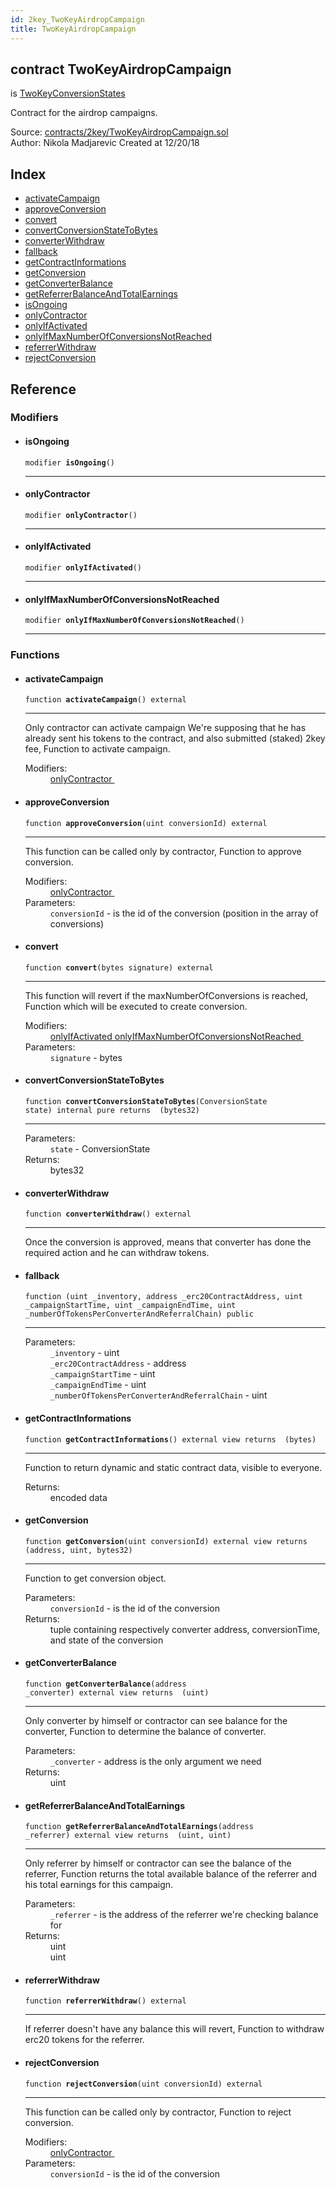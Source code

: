 ```yaml
---
id: 2key_TwoKeyAirdropCampaign
title: TwoKeyAirdropCampaign
---
```


<div class="contract-doc"><div class="contract"><h2 class="contract-header"><span class="contract-kind">contract</span> TwoKeyAirdropCampaign</h2><p class="base-contracts"><span>is</span> <a href="2key_TwoKeyConversionStates.html">TwoKeyConversionStates</a></p><p class="description">Contract for the airdrop campaigns.</p><div class="source">Source: <a href="https://github.com/2keynet/web3-alpha/blob/v0.0.3/contracts/2key/TwoKeyAirdropCampaign.sol" target="_blank">contracts/2key/TwoKeyAirdropCampaign.sol</a></div><div class="author">Author: Nikola Madjarevic Created at 12/20/18</div></div><div class="index"><h2>Index</h2><ul><li><a href="2key_TwoKeyAirdropCampaign.html#activateCampaign">activateCampaign</a></li><li><a href="2key_TwoKeyAirdropCampaign.html#approveConversion">approveConversion</a></li><li><a href="2key_TwoKeyAirdropCampaign.html#convert">convert</a></li><li><a href="2key_TwoKeyAirdropCampaign.html#convertConversionStateToBytes">convertConversionStateToBytes</a></li><li><a href="2key_TwoKeyAirdropCampaign.html#converterWithdraw">converterWithdraw</a></li><li><a href="2key_TwoKeyAirdropCampaign.html#">fallback</a></li><li><a href="2key_TwoKeyAirdropCampaign.html#getContractInformations">getContractInformations</a></li><li><a href="2key_TwoKeyAirdropCampaign.html#getConversion">getConversion</a></li><li><a href="2key_TwoKeyAirdropCampaign.html#getConverterBalance">getConverterBalance</a></li><li><a href="2key_TwoKeyAirdropCampaign.html#getReferrerBalanceAndTotalEarnings">getReferrerBalanceAndTotalEarnings</a></li><li><a href="2key_TwoKeyAirdropCampaign.html#isOngoing">isOngoing</a></li><li><a href="2key_TwoKeyAirdropCampaign.html#onlyContractor">onlyContractor</a></li><li><a href="2key_TwoKeyAirdropCampaign.html#onlyIfActivated">onlyIfActivated</a></li><li><a href="2key_TwoKeyAirdropCampaign.html#onlyIfMaxNumberOfConversionsNotReached">onlyIfMaxNumberOfConversionsNotReached</a></li><li><a href="2key_TwoKeyAirdropCampaign.html#referrerWithdraw">referrerWithdraw</a></li><li><a href="2key_TwoKeyAirdropCampaign.html#rejectConversion">rejectConversion</a></li></ul></div><div class="reference"><h2>Reference</h2><div class="modifiers"><h3>Modifiers</h3><ul><li><div class="item modifier"><span id="isOngoing" class="anchor-marker"></span><h4 class="name">isOngoing</h4><div class="body"><code class="signature">modifier <strong>isOngoing</strong><span>() </span></code><hr/></div></div></li><li><div class="item modifier"><span id="onlyContractor" class="anchor-marker"></span><h4 class="name">onlyContractor</h4><div class="body"><code class="signature">modifier <strong>onlyContractor</strong><span>() </span></code><hr/></div></div></li><li><div class="item modifier"><span id="onlyIfActivated" class="anchor-marker"></span><h4 class="name">onlyIfActivated</h4><div class="body"><code class="signature">modifier <strong>onlyIfActivated</strong><span>() </span></code><hr/></div></div></li><li><div class="item modifier"><span id="onlyIfMaxNumberOfConversionsNotReached" class="anchor-marker"></span><h4 class="name">onlyIfMaxNumberOfConversionsNotReached</h4><div class="body"><code class="signature">modifier <strong>onlyIfMaxNumberOfConversionsNotReached</strong><span>() </span></code><hr/></div></div></li></ul></div><div class="functions"><h3>Functions</h3><ul><li><div class="item function"><span id="activateCampaign" class="anchor-marker"></span><h4 class="name">activateCampaign</h4><div class="body"><code class="signature">function <strong>activateCampaign</strong><span>() </span><span>external </span></code><hr/><div class="description"><p>Only contractor can activate campaign We&#x27;re supposing that he has already sent his tokens to the contract, and also submitted (staked) 2key fee, Function to activate campaign.</p></div><dl><dt><span class="label-modifiers">Modifiers:</span></dt><dd><a href="2key_TwoKeyAirdropCampaign.html#onlyContractor">onlyContractor </a></dd></dl></div></div></li><li><div class="item function"><span id="approveConversion" class="anchor-marker"></span><h4 class="name">approveConversion</h4><div class="body"><code class="signature">function <strong>approveConversion</strong><span>(uint conversionId) </span><span>external </span></code><hr/><div class="description"><p>This function can be called only by contractor, Function to approve conversion.</p></div><dl><dt><span class="label-modifiers">Modifiers:</span></dt><dd><a href="2key_TwoKeyAirdropCampaign.html#onlyContractor">onlyContractor </a></dd><dt><span class="label-parameters">Parameters:</span></dt><dd><div><code>conversionId</code> - is the id of the conversion (position in the array of conversions)</div></dd></dl></div></div></li><li><div class="item function"><span id="convert" class="anchor-marker"></span><h4 class="name">convert</h4><div class="body"><code class="signature">function <strong>convert</strong><span>(bytes signature) </span><span>external </span></code><hr/><div class="description"><p>This function will revert if the maxNumberOfConversions is reached, Function which will be executed to create conversion.</p></div><dl><dt><span class="label-modifiers">Modifiers:</span></dt><dd><a href="2key_TwoKeyAirdropCampaign.html#onlyIfActivated">onlyIfActivated </a><a href="2key_TwoKeyAirdropCampaign.html#onlyIfMaxNumberOfConversionsNotReached">onlyIfMaxNumberOfConversionsNotReached </a></dd><dt><span class="label-parameters">Parameters:</span></dt><dd><div><code>signature</code> - bytes</div></dd></dl></div></div></li><li><div class="item function"><span id="convertConversionStateToBytes" class="anchor-marker"></span><h4 class="name">convertConversionStateToBytes</h4><div class="body"><code class="signature">function <strong>convertConversionStateToBytes</strong><span>(ConversionState state) </span><span>internal </span><span>pure </span><span>returns  (bytes32) </span></code><hr/><dl><dt><span class="label-parameters">Parameters:</span></dt><dd><div><code>state</code> - ConversionState</div></dd><dt><span class="label-return">Returns:</span></dt><dd>bytes32</dd></dl></div></div></li><li><div class="item function"><span id="converterWithdraw" class="anchor-marker"></span><h4 class="name">converterWithdraw</h4><div class="body"><code class="signature">function <strong>converterWithdraw</strong><span>() </span><span>external </span></code><hr/><div class="description"><p>Once the conversion is approved, means that converter has done the required action and he can withdraw tokens.</p></div></div></div></li><li><div class="item function"><span id="fallback" class="anchor-marker"></span><h4 class="name">fallback</h4><div class="body"><code class="signature">function <strong></strong><span>(uint _inventory, address _erc20ContractAddress, uint _campaignStartTime, uint _campaignEndTime, uint _numberOfTokensPerConverterAndReferralChain) </span><span>public </span></code><hr/><dl><dt><span class="label-parameters">Parameters:</span></dt><dd><div><code>_inventory</code> - uint</div><div><code>_erc20ContractAddress</code> - address</div><div><code>_campaignStartTime</code> - uint</div><div><code>_campaignEndTime</code> - uint</div><div><code>_numberOfTokensPerConverterAndReferralChain</code> - uint</div></dd></dl></div></div></li><li><div class="item function"><span id="getContractInformations" class="anchor-marker"></span><h4 class="name">getContractInformations</h4><div class="body"><code class="signature">function <strong>getContractInformations</strong><span>() </span><span>external </span><span>view </span><span>returns  (bytes) </span></code><hr/><div class="description"><p>Function to return dynamic and static contract data, visible to everyone.</p></div><dl><dt><span class="label-return">Returns:</span></dt><dd>encoded data</dd></dl></div></div></li><li><div class="item function"><span id="getConversion" class="anchor-marker"></span><h4 class="name">getConversion</h4><div class="body"><code class="signature">function <strong>getConversion</strong><span>(uint conversionId) </span><span>external </span><span>view </span><span>returns  (address, uint, bytes32) </span></code><hr/><div class="description"><p>Function to get conversion object.</p></div><dl><dt><span class="label-parameters">Parameters:</span></dt><dd><div><code>conversionId</code> - is the id of the conversion</div></dd><dt><span class="label-return">Returns:</span></dt><dd>tuple containing respectively converter address, conversionTime, and state of the conversion</dd></dl></div></div></li><li><div class="item function"><span id="getConverterBalance" class="anchor-marker"></span><h4 class="name">getConverterBalance</h4><div class="body"><code class="signature">function <strong>getConverterBalance</strong><span>(address _converter) </span><span>external </span><span>view </span><span>returns  (uint) </span></code><hr/><div class="description"><p>Only converter by himself or contractor can see balance for the converter, Function to determine the balance of converter.</p></div><dl><dt><span class="label-parameters">Parameters:</span></dt><dd><div><code>_converter</code> - address is the only argument we need</div></dd><dt><span class="label-return">Returns:</span></dt><dd>uint</dd></dl></div></div></li><li><div class="item function"><span id="getReferrerBalanceAndTotalEarnings" class="anchor-marker"></span><h4 class="name">getReferrerBalanceAndTotalEarnings</h4><div class="body"><code class="signature">function <strong>getReferrerBalanceAndTotalEarnings</strong><span>(address _referrer) </span><span>external </span><span>view </span><span>returns  (uint, uint) </span></code><hr/><div class="description"><p>Only referrer by himself or contractor can see the balance of the referrer, Function returns the total available balance of the referrer and his total earnings for this campaign.</p></div><dl><dt><span class="label-parameters">Parameters:</span></dt><dd><div><code>_referrer</code> - is the address of the referrer we&#x27;re checking balance for</div></dd><dt><span class="label-return">Returns:</span></dt><dd>uint</dd><dd>uint</dd></dl></div></div></li><li><div class="item function"><span id="referrerWithdraw" class="anchor-marker"></span><h4 class="name">referrerWithdraw</h4><div class="body"><code class="signature">function <strong>referrerWithdraw</strong><span>() </span><span>external </span></code><hr/><div class="description"><p>If referrer doesn&#x27;t have any balance this will revert, Function to withdraw erc20 tokens for the referrer.</p></div></div></div></li><li><div class="item function"><span id="rejectConversion" class="anchor-marker"></span><h4 class="name">rejectConversion</h4><div class="body"><code class="signature">function <strong>rejectConversion</strong><span>(uint conversionId) </span><span>external </span></code><hr/><div class="description"><p>This function can be called only by contractor, Function to reject conversion.</p></div><dl><dt><span class="label-modifiers">Modifiers:</span></dt><dd><a href="2key_TwoKeyAirdropCampaign.html#onlyContractor">onlyContractor </a></dd><dt><span class="label-parameters">Parameters:</span></dt><dd><div><code>conversionId</code> - is the id of the conversion</div></dd></dl></div></div></li></ul></div></div></div>
